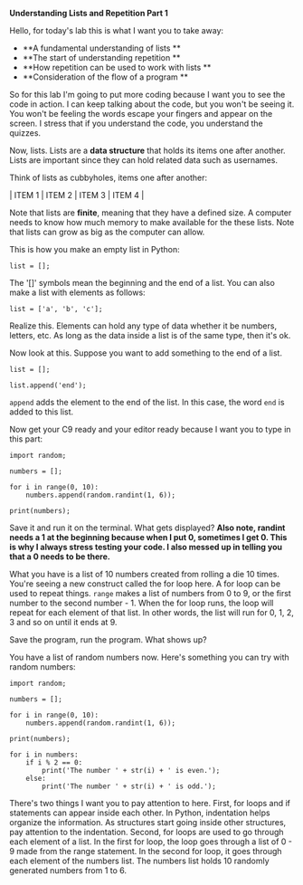 
**Understanding Lists and Repetition Part 1**

Hello, for today's lab this is what I want you to take away:
- **A fundamental understanding of lists **
- **The start of understanding repetition **
- **How repetition can be used to work with lists **
- **Consideration of the flow of a program **

So for this lab I'm going to put more coding because I want you to see the code in action.  I can keep talking about the code, but you won't be seeing it.  You won't be feeling the words escape your fingers and appear on the screen.  I stress that if you understand the code, you understand the quizzes.  

Now, lists.  Lists are a **data structure** that holds its items one after another.  Lists are important since they can hold related data such as usernames.  

Think of lists as cubbyholes, items one after another:

| ITEM 1 | ITEM 2 | ITEM 3 | ITEM 4 |

Note that lists are **finite**, meaning that they have a defined size.  A computer needs to know how much memory to make available for the these lists.  Note that lists can grow as big as the computer can allow.

This is how you make an empty list in Python:

```list = [];```

The '[]' symbols mean the beginning and the end of a list.  You can also make a list with elements as follows:

```list = ['a', 'b', 'c'];```

Realize this.  Elements can hold any type of data whether it be numbers, letters, etc.  As long as the data inside a list is of the same type, then it's ok.

Now look at this.  Suppose you want to add something to the end of a list.

```list = [];```

```list.append('end');```

```append``` adds the element to the end of the list.  In this case, the word `end` is added to this list.

Now get your C9 ready and your editor ready because I want you to type in this part:
```
import random;

numbers = [];

for i in range(0, 10):
    numbers.append(random.randint(1, 6));

print(numbers);
```

Save it and run it on the terminal.  What gets displayed?  **Also note, randint needs a 1 at the beginning because when I put 0, sometimes I get 0.  This is why I always stress testing your code.  I also messed up in telling you that a 0 needs to be there.**

What you have is a list of 10 numbers created from rolling a die 10 times.  You're seeing a new construct called the for loop here.  A for loop can be used to repeat things.  ```range``` makes a list of numbers from 0 to 9, or the first number to the second number - 1.  When the for loop runs, the loop will repeat for each element of that list.  In other words, the list will run for 0, 1, 2, 3 and so on until it ends at 9.

Save the program, run the program.  What shows up?

You have a list of random numbers now.  Here's something you can try with random numbers:

```
import random;

numbers = [];

for i in range(0, 10):
    numbers.append(random.randint(1, 6));

print(numbers);

for i in numbers:
    if i % 2 == 0:
        print('The number ' + str(i) + ' is even.');
    else: 
        print('The number ' + str(i) + ' is odd.');
```

There's two things I want you to pay attention to here.  First, for loops and if statements can appear inside each other.  In Python, indentation helps organize the information.  As structures start going inside other structures, pay attention to the indentation.  Second, for loops are used to go through each element of a list.  In the first for loop, the loop goes through a list of 0 - 9 made from the range statement.  In the second for loop, it goes through each element of the numbers list.  The numbers list holds 10 randomly generated numbers from 1 to 6.

